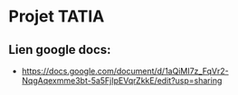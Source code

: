 # Projet TATIA


## Lien google docs:
  - https://docs.google.com/document/d/1aQiMI7z_FqVr2-NqgAqexmme3bt-5a5FjIpEVqrZkkE/edit?usp=sharing
